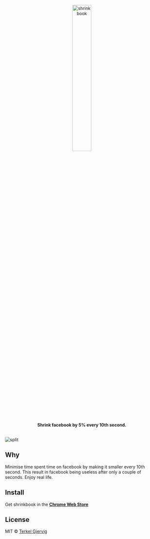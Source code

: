 <div align="center">
  <img src="https://github.com/terkelg/shrinkbook/raw/master/logo.gif" alt="shrinkbook" width="35%" height="auto" />
</div>

<div align="center"><b>Shrink facebook by 5% every 10th second.</b></div>

<br />


![split](https://github.com/terkelg/shrinkbook/raw/master/assets/split.png)


## Why

Minimise time spent time on facebook by making it smaller every 10th second.
This result in facebook being useless after only a couple of seconds. Enjoy real life.


## Install

Get shrinkbook in the
**[Chrome Web Store](https://chrome.google.com/webstore/detail/shrinkbook/pgdghhephbjklkcpkhmkapijfcgojfea)**


## License

MIT © [Terkel Gjervig](https://terkel.com)
